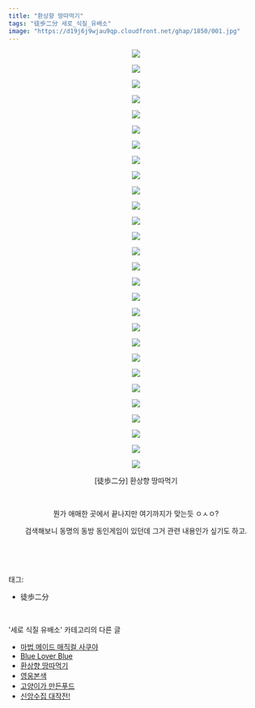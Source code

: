 ```yaml
---
title: "환상향 땅따먹기"
tags: "徒歩二分 세로_식질_유배소"
image: "https://d19j6j9wjau9qp.cloudfront.net/ghap/1850/001.jpg"
---
```

<div class="article">
<p style="text-align: center; clear: none; float: none;"><img src="{{ site.imgserver8 }}/ghap/1850/001.jpg"/></p>
<p style="text-align: center; clear: none; float: none;"><img src="{{ site.imgserver8 }}/ghap/1850/002.jpg"/></p>
<p style="text-align: center; clear: none; float: none;"><img src="{{ site.imgserver8 }}/ghap/1850/003.jpg"/></p>
<p style="text-align: center; clear: none; float: none;"><img src="{{ site.imgserver8 }}/ghap/1850/004.jpg"/></p>
<p style="text-align: center; clear: none; float: none;"><img src="{{ site.imgserver8 }}/ghap/1850/005.jpg"/></p>
<p style="text-align: center; clear: none; float: none;"><img src="{{ site.imgserver8 }}/ghap/1850/006.jpg"/></p>
<p style="text-align: center; clear: none; float: none;"><img src="{{ site.imgserver8 }}/ghap/1850/007.jpg"/></p>
<p style="text-align: center; clear: none; float: none;"><img src="{{ site.imgserver8 }}/ghap/1850/008.jpg"/></p>
<p style="text-align: center; clear: none; float: none;"><img src="{{ site.imgserver8 }}/ghap/1850/009.jpg"/></p>
<p style="text-align: center; clear: none; float: none;"><img src="{{ site.imgserver8 }}/ghap/1850/010.jpg"/></p>
<p style="text-align: center; clear: none; float: none;"><img src="{{ site.imgserver8 }}/ghap/1850/011.jpg"/></p>
<p style="text-align: center; clear: none; float: none;"><img src="{{ site.imgserver8 }}/ghap/1850/012.jpg"/></p>
<p style="text-align: center; clear: none; float: none;"><img src="{{ site.imgserver8 }}/ghap/1850/013.jpg"/></p>
<p style="text-align: center; clear: none; float: none;"><img src="{{ site.imgserver8 }}/ghap/1850/014.jpg"/></p>
<p style="text-align: center; clear: none; float: none;"><img src="{{ site.imgserver8 }}/ghap/1850/015.jpg"/></p>
<p style="text-align: center; clear: none; float: none;"><img src="{{ site.imgserver8 }}/ghap/1850/016.jpg"/></p>
<p style="text-align: center; clear: none; float: none;"><img src="{{ site.imgserver8 }}/ghap/1850/017.jpg"/></p>
<p style="text-align: center; clear: none; float: none;"><img src="{{ site.imgserver8 }}/ghap/1850/018.jpg"/></p>
<p style="text-align: center; clear: none; float: none;"><img src="{{ site.imgserver8 }}/ghap/1850/019.jpg"/></p>
<p style="text-align: center; clear: none; float: none;"><img src="{{ site.imgserver8 }}/ghap/1850/020.jpg"/></p>
<p style="text-align: center; clear: none; float: none;"><img src="{{ site.imgserver8 }}/ghap/1850/021.jpg"/></p>
<p style="text-align: center; clear: none; float: none;"><img src="{{ site.imgserver8 }}/ghap/1850/022.jpg"/></p>
<p style="text-align: center; clear: none; float: none;"><img src="{{ site.imgserver8 }}/ghap/1850/023.jpg"/></p>
<p style="text-align: center; clear: none; float: none;"><img src="{{ site.imgserver8 }}/ghap/1850/024.jpg"/></p>
<p style="text-align: center; clear: none; float: none;"><img src="{{ site.imgserver8 }}/ghap/1850/025.jpg"/></p>
<p style="text-align: center; clear: none; float: none;"><img src="{{ site.imgserver8 }}/ghap/1850/026.jpg"/></p>
<p style="text-align: center; clear: none; float: none;"><img src="{{ site.imgserver8 }}/ghap/1850/027.jpg"/></p>
<p style="text-align: center; clear: none; float: none;"><img src="{{ site.imgserver8 }}/ghap/1850/028.jpg"/></p>
<p style="text-align: center; clear: none; float: none;">[徒歩二分] 환상향 땅따먹기</p>
<p style="text-align: center; clear: none; float: none;"><br/></p>
<p style="text-align: center; clear: none; float: none;">뭔가 애매한 곳에서 끝나지만 여기까지가 맞는듯 ㅇㅅㅇ?</p>
<p style="text-align: center; clear: none; float: none;">검색해보니 동명의 동방 동인게임이 있던데 그거 관련 내용인가 싶기도 하고.</p>
<p><br/></p>
</div><br/>
<div class="tagTrail">
<p>태그: </p>
<ul>
<li>徒歩二分</li>
</ul>
</div><br/>
<div class="another">
<p>'세로 식질 유배소' 카테고리의 다른 글</p>
<ul>
<li><a href="/ghap_1920">마법 메이드 매직컬 사쿠야</a></li>
<li><a href="/ghap_1860">Blue Lover Blue</a></li>
<li><a href="/ghap_1850">환상향 땅따먹기</a></li>
<li><a href="/ghap_1794">영웅본색</a></li>
<li><a href="/ghap_1792">고양이가 만든푸드</a></li>
<li><a href="/ghap_1747">신앙수집 대작전!</a></li>
</ul>
</div><br/>
<div class="cb_module cb_fluid">
<div class="cb_wrt cb_profile">
</div><!-- commentList close -->
</div><br/>

